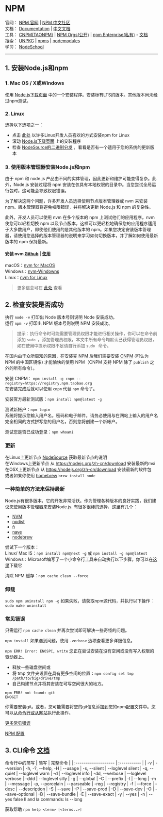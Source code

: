 # NPM

官网：
[NPM 官网](https://www.npmjs.com) | 
[NPM 中文社区](https://npm.community)  
文档：
[Documentation](https://docs.npmjs.com) | 
[中文文档](https://www.npmjs.com.cn)  
工具：
[CNPM(TAONPM)](https://npm.taobao.org) | 
[NPM Orgs(公开)](https://www.npmjs.com/features) | 
[npm Enterprise(私有)](https://www.npm-enterprise.com) - 
[文档](https://npme.npmjs.com/docs/)  
搜索：
[UNPKG](https://unpkg.com/#/) | 
[npms](https://npms.io) | 
[nodemodules](http://node-modules.com)  
学习：
[NodeSchool](https://nodeschool.io/zh-cn/)

---
## 1. 安装Node.js和npm

### 1. Mac OS / X或Windows

使用 [Node.js下载页面](https://nodejs.org/zh-cn/download/) 中的一个安装程序。安装标有LTS的版本。其他版本尚未经过npm测试。  

### 2. Linux

选择以下选项之一：  
* 点击 [此处](https://nodejs.org/zh-cn/download/package-manager/) 以许多Linux开发人员喜欢的方式安装npm for Linux
* 滚动 [Node.js下载页面](https://nodejs.org/zh-cn/download/) 上的安装程序
* 检查 [NodeSource的二进制分发](https://github.com/nodesource/distributions) ，看看是否有一个适用于您的系统的更新版本

### 3. 使用版本管理器安装Node.js和npm

由于 npm 和 node.js 产品由不同的实体管理，因此更新和维护可能变得复杂。此外，Node.js 安装过程将 npm 安装在仅具有本地权限的目录中。当您尝试全局运行包时，这可能会导致权限错误。  

为了解决这两个问题，许多开发人员选择使用节点版本管理器或 nvm 来安装 npm。版本管理器将避免权限错误，并将解决更新 Node.js 和 npm 的复杂性。

此外，开发人员可以使用 nvm 在多个版本的 npm 上测试他们的应用程序。nvm 使您可以轻松切换 npm 以及节点版本。这样可以更轻松地确保您的应用程序适用于大多数用户，即使他们使用的是其他版本的 npm。如果您决定安装版本管理器，请使用您选择的版本管理器的说明来学习如何切换版本，并了解如何使用最新版本的 npm 保持最新。  

#### 安装 nvm [Github](https://github.com/creationix/nvm) | [使用](https://github.com/creationix/nvm/blob/master/README.md#usage)

macOS：[nvm for MacOS](https://github.com/creationix/nvm/blob/master/README.md#installation)  
Windows：[nvm-Windowns](https://github.com/coreybutler/nvm-windows)  
Linux：[nvm for Linux](https://github.com/creationix/nvm/blob/master/README.md#installation)  

> 更多信息可在 [此处](https://nodejs.org/zh-cn/download/package-manager/) 查看

## 2. 检查安装是否成功

执行 `node -v` 打印出 Node 版本号则说明 Node 安装成功。  
运行 `npm -v` 打印出 NPM 版本号则说明 NPM 安装成功。  

> 提示：执行命令时可能需要管理员权限才能进行相关操作，你可以在命令前添加 `sudo `，添加管理员权限，本文中所有命令均默认已获得管理员权限，如在使用中提示权限不足请自行添加 `sudo ` 命令。  

在国内由于众所周知的原因，在安装完 NPM 后我们需要安装 [CNPM](https://npm.taobao.org) (可认为 NPM 的中国区镜像) 才能愉快的使用 NPM（CNPM 支持 NPM 除了 `publish` 之外的所有命令）。  

安装 CNPM： `npm install -g cnpm --registry=https://registry.npm.taobao.org`  
在安装完成后就可以使用 `cnpm` 代替 `npm` 命令了。

安装官方最新测试版：`npm install npm@latest -g`  

测试新帐户：`npm login`  
系统将提示您输入用户名，密码和电子邮件。请务必使用与在网站上输入的用户名完全相同的方式拼写您的用户名，否则您将创建一个新帐户。   

测试您是否已成功登录：`npm whoami`  


### 更新

在Linux上更新节点 [NodeSource](https://github.com/nodesource/distributions) 获取最新节点的说明  
在Windows上更新节点 从 <https://nodejs.org/zh-cn/download> 安装最新的msi  
在OSX上更新节点 从 <https://nodejs.org/zh-cn/download> 安装最新的软件包  
或者如果你使用 [homebrew](http://brew.sh/) `brew install node`  

### 一种简单的方法来保持最新  

Node.js有很多版本，它的开发非常活跃。作为管理各种版本的良好实践，我们建议您使用版本管理器来安装Node.js. 有很多很棒的选择，这里有几个：  
* [NVM](https://github.com/creationix/nvm)
* [nodist](https://github.com/marcelklehr/nodist)
* [ñ](https://github.com/tj/n)
* [nave](https://github.com/isaacs/nave)
* [nodebrew](https://github.com/hokaccha/nodebrew)


尝试下一个版本：  
Linux/ Mac IS：`npm install npm@next -g` 或 `npm install -g npm@latest`  
Windows：Microsoft编写了一个小命令行工具来自动执行以下步骤。你可以在[这里](https://github.com/felixrieseberg/npm-windows-upgrade)下载它  

清除 NPM 缓存：`npm cache clean --force`  

### 卸载
`sudo npm uninstall npm -g` 如果失败，请获取npm源代码，并执行以下操作：`sudo make uninstall`  

### 常见错误

只需运行 `npm cache clean` 并再次尝试即可解决一些奇怪的问题。  

`npm install` 如果遇到问题，使用 `-verbose` 选项查看更多详细信息。  

`npm ERR! Error: ENOSPC, write` 您正在尝试安装在没有空间或没有写入权限的驱动器上。 
* 释放一些磁盘空间或
* 将 tmp 文件夹设置在具有更多空间的位置：`npm config set tmp /path/to/big/drive/tmp`
* 自己构建节点并将其安装在可写空间很大的地方。

```shell
npm ERR! not found: git
ENOGIT
```
你需要安装git。或者，您可能需要将您的git信息添加到您的npm配置文件中。您可以[从命令行或从网站](https://docs.npmjs.com/getting-started/modifying_your_profile_from_command_line)执行此操作。

[更多常见错误](https://docs.npmjs.com/troubleshooting/common-errors)  

[NPM 配置](https://docs.npmjs.com/misc/config)  

## 3. CLI命令 [文档](https://docs.npmjs.com/cli/help) 

命令行中的简写
| 简写                   | 完整命令      |
| :-------------------- | :----------- |
| -v                    | --version
| -h, -?, --help, -H    | --usage
| -s, --silent          | --loglevel silent
| -q, --quiet           | --loglevel warn
| -d                    | --loglevel info
| -dd, --verbose        | --loglevel verbose
| -ddd                  | --loglevel silly
| -g                    | --global
| -C                    | --prefix
| -l                    | --long
| -m                    | --message
| -p, --porcelain       | --parseable
| -reg                  | --registry
| -f                    | --force
| -desc                 | --description
| -S                    | --save
| -P                    | --save-prod
| -D                    | --save-dev
| -O                    | --save-optional
| -B                    | --save-bundle
| -E                    | --save-exact
| -y                    | --yes
| -n                    | --yes false
ll and la commands: ls --long

获取帮助 `npm help <term> [<terms..>]`  
